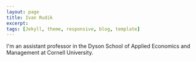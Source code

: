 ```yaml
---
layout: page 
title: Ivan Rudik
excerpt: 
tags: [Jekyll, theme, responsive, blog, template]
---
```


I'm an assistant professor in the Dyson School of Applied Economics and Management at Cornell University.
